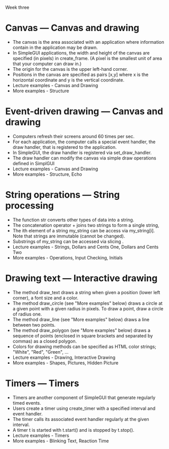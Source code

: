 Week three

Canvas — Canvas and drawing
===========================

- The canvas is the area associated with an application where information contain in the application may be drawn.
- In SimpleGUI applications, the width and height of the canvas are specified (in pixels) in create_frame. (A pixel is the smallest unit of area that your computer can draw in.)
- The origin for the canvas is the upper left-hand corner.
- Positions in the canvas are specified as pairs [x,y] where x is the horizontal coordinate and y is the vertical coordinate.
- Lecture examples - Canvas and Drawing
- More examples - Structure


Event-driven drawing — Canvas and drawing
==========================================

- Computers refresh their screens around 60 times per sec.
- For each application, the computer calls a special event handler, the draw handler, that is registered to the application.
- In SimpleGUI, the draw handler is registered via set_draw_handler.
- The draw handler can modify the canvas via simple draw operations defined in SimplGUI
- Lecture examples - Canvas and Drawing
- More examples - Structure, Echo


String operations — String processing
=====================================

- The function str converts other types of data into a string.
- The concatenation operator + joins two strings to form a single string,
- The ith element of a string my_string can be access via my_string[i]. Note that strings are immutable (cannot be changed).
- Substrings of my_string can be accessed via slicing .
- Lecture examples - Strings, Dollars and Cents One, Dollars and Cents Two
- More examples - Operations, Input Checking, Initials


Drawing text — Interactive drawing
===================================

- The method draw_text draws a string when given a position (lower left corner), a font size and a color.
- The method draw_circle (see "More examples" below) draws a circle at a given point with a given radius in pixels. To draw a point, draw a circle of radius one.
- The method draw_line (see "More examples" below) draws a line between two points.
- The method draw_polygon (see "More examples" below) draws a sequence of points (enclosed in square brackets and separated by commas) as a closed polygon.
- Colors for drawing methods can be specified as HTML color strings; "White", "Red", "Green", ...
- Lecture examples - Drawing, Interactive Drawing
- More examples - Shapes, Pictures, Hidden Picture


Timers — Timers
==================
- Timers are another component of SimpleGUI that generate regularly timed events.
- Users create a timer using create_timer with a specified interval and event handler.
- The timer calls its associated event handler regularly at the given interval.
- A timer t is started with t.start() and is stopped by t.stop().
- Lecture examples - Timers
- More examples - Blinking Text, Reaction Time
